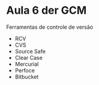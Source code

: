 # Aula 6 der GCM

Ferramentas de controle de versão

* RCV
* CVS
* Source Safe
* Clear Case
* Mercurial
* Perfoce
* Bitbucket
